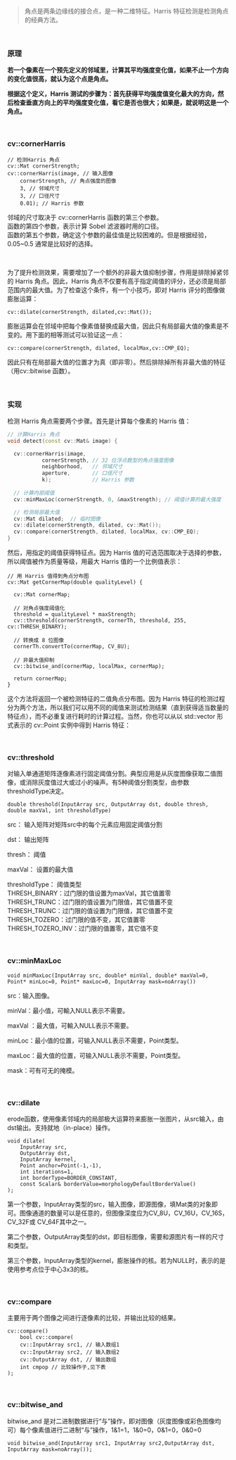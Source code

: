 > 角点是两条边缘线的接合点，是一种二维特征。Harris 特征检测是检测角点的经典方法。

<br>

### 原理

**若一个像素在一个预先定义的邻域里，计算其平均强度变化值，如果不止一个方向的变化值很高，就认为这个点是角点。**

**根据这个定义，Harris 测试的步骤为：首先获得平均强度值变化最大的方向，然后检查垂直方向上的平均强度变化值，看它是否也很大；如果是，就说明这是一个角点。**

<br>

### cv::cornerHarris

```
// 检测Harris 角点
cv::Mat cornerStrength;
cv::cornerHarris(image, // 输入图像
    cornerStrength, // 角点强度的图像
    3, // 邻域尺寸
    3, // 口径尺寸
    0.01); // Harris 参数
```

邻域的尺寸取决于 cv::cornerHarris 函数的第三个参数。<br>
函数的第四个参数，表示计算 Sobel 滤波器时用的口径。<br>
函数的第五个参数，确定这个参数的最佳值是比较困难的。但是根据经验， 0.05~0.5 通常是比较好的选择。

<br>

为了提升检测效果，需要增加了一个额外的非最大值抑制步骤，作用是排除掉紧邻的 Harris 角点。因此，Harris 角点不仅要有高于指定阈值的评分，还必须是局部范围内的最大值。为了检查这个条件，有一个小技巧，即对 Harris 评分的图像做膨胀运算：
```
cv::dilate(cornerStrength, dilated,cv::Mat());
```

膨胀运算会在邻域中把每个像素值替换成最大值，因此只有局部最大值的像素是不变的。用下面的相等测试可以验证这一点：
```
cv::compare(cornerStrength, dilated, localMax,cv::CMP_EQ);
```

因此只有在局部最大值的位置才为真（即非零）。然后排除掉所有非最大值的特征（用cv::bitwise 函数）。

<br>

### 实现

检测 Harris 角点需要两个步骤。首先是计算每个像素的 Harris 值：
```c++
// 计算Harris 角点
void detect(const cv::Mat& image) {

  cv::cornerHarris(image,
		   cornerStrength, // 32 位浮点数型的角点强度图像
		   neighborhood,   // 邻域尺寸
		   aperture,       // 口径尺寸
		   k);             // Harris 参数
		   
  // 计算内部阈值
  cv::minMaxLoc(cornerStrength, 0, &maxStrength); // 阈值计算的最大强度

  // 检测局部最大值
  cv::Mat dilated;  // 临时图像
  cv::dilate(cornerStrength, dilated, cv::Mat());
  cv::compare(cornerStrength, dilated, localMax, cv::CMP_EQ);
}
```

然后，用指定的阈值获得特征点。因为 Harris 值的可选范围取决于选择的参数，所以阈值被作为质量等级，用最大 Harris 值的一个比例值表示：
```
// 用 Harris 值得到角点分布图
cv::Mat getCornerMap(double qualityLevel) {

  cv::Mat cornerMap;

  // 对角点强度阈值化
  threshold = qualityLevel * maxStrength;
  cv::threshold(cornerStrength, cornerTh, threshold, 255, cv::THRESH_BINARY);

  // 转换成 8 位图像
  cornerTh.convertTo(cornerMap, CV_8U);

  // 非最大值抑制
  cv::bitwise_and(cornerMap, localMax, cornerMap);

  return cornerMap;
}
```

这个方法将返回一个被检测特征的二值角点分布图。因为 Harris 特征的检测过程分为两个方法，所以我们可以用不同的阈值来测试检测结果（直到获得适当数量的特征点），而不必重复进行耗时的计算过程。当然，你也可以从以 std::vector 形式表示的 cv::Point 实例中得到 Harris 特征：

<br>

### cv::threshold

对输入单通道矩阵逐像素进行固定阈值分割。典型应用是从灰度图像获取二值图像，或消除灰度值过大或过小的噪声。有5种阈值分割类型，由参数thresholdType决定。

```
double threshold(InputArray src, OutputArray dst, double thresh, double maxVal, int thresholdType)
```

src： 输入矩阵对矩阵src中的每个元素应用固定阈值分割

dst： 输出矩阵

thresh： 阈值

maxVal： 设置的最大值

thresholdType： 阈值类型<br>
THRESH_BINARY：过门限的值设置为maxVal，其它值置零<br>
THRESH_TRUNC：过门限的值设置为门限值，其它值置不变<br>
THRESH_TRUNC：过门限的值设置为门限值，其它值置不变<br>
THRESH_TOZERO：过门限的值不变，其它值置零<br>
THRESH_TOZERO_INV：过门限的值置零，其它值不变<br>

<br>

### cv::minMaxLoc

```
void minMaxLoc(InputArray src, double* minVal, double* maxVal=0, Point* minLoc=0, Point* maxLoc=0, InputArray mask=noArray())
```

src：输入图像。

minVal：最小值，可輸入NULL表示不需要。

maxVal ：最大值，可輸入NULL表示不需要。

minLoc：最小值的位置，可输入NULL表示不需要，Point类型。

maxLoc：最大值的位置，可输入NULL表示不需要，Point类型。

mask：可有可无的掩模。

<br>

### cv::dilate

erode函数，使用像素邻域内的局部极大运算符来膨胀一张图片，从src输入，由dst输出。支持就地（in-place）操作。

```
void dilate(  
    InputArray src,  
    OutputArray dst,  
    InputArray kernel,  
    Point anchor=Point(-1,-1),  
    int iterations=1,  
    int borderType=BORDER_CONSTANT,  
    const Scalar& borderValue=morphologyDefaultBorderValue()   
); 
```

第一个参数，InputArray类型的src，输入图像，即源图像，填Mat类的对象即可。图像通道的数量可以是任意的，但图像深度应为CV_8U，CV_16U，CV_16S，CV_32F或 CV_64F其中之一。

第二个参数，OutputArray类型的dst，即目标图像，需要和源图片有一样的尺寸和类型。

第三个参数，InputArray类型的kernel，膨胀操作的核。若为NULL时，表示的是使用参考点位于中心3x3的核。

<br>

### cv::compare

主要用于两个图像之间进行逐像素的比较，并输出比较的结果。

```
cv::compare()
	bool cv::compare(
	cv::InputArray src1, // 输入数组1
	cv::InputArray src2, // 输入数组2
	cv::OutputArray dst, // 输出数组
	int cmpop // 比较操作子,见下表 
);
```
<br>

### cv::bitwise_and

bitwise_and 是对二进制数据进行“与”操作，即对图像（灰度图像或彩色图像均可）每个像素值进行二进制“与”操作，1&1=1，1&0=0，0&1=0，0&0=0

```
void bitwise_and(InputArray src1, InputArray src2,OutputArray dst, InputArray mask=noArray());
```
<br>
